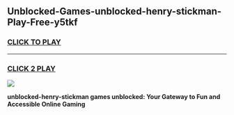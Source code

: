 
## Unblocked-Games-unblocked-henry-stickman-Play-Free-y5tkf
<h3>
<a href="https://premium76.site?title=unblocked-henry-stickman&ref=10A">CLICK TO PLAY</a></h3>
<hr>

<h3>
<a href="https://premium76.site?title=unblocked-henry-stickman&ref=10A">CLICK 2 PLAY</a>
  
</h3>

<a href="https://premium76.site?title=unblocked-henry-stickman&ref=10A"><img src="https://clearcache.store/games.png"></a>


**unblocked-henry-stickman games unblocked: Your Gateway to Fun and Accessible Online Gaming**
